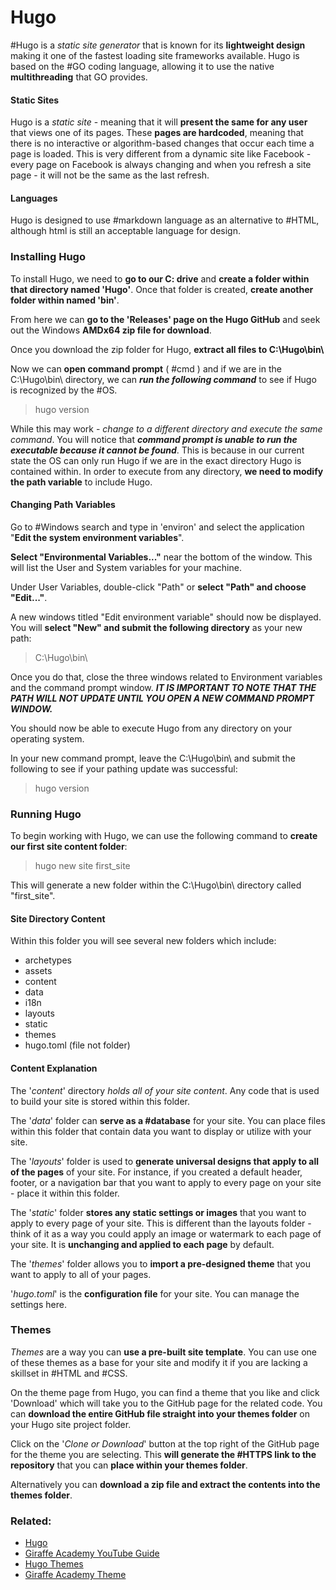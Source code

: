 # Hugo 

#Hugo is a *static site generator* that is known for its **lightweight design** making it one of the fastest loading site frameworks available. Hugo is based on the #GO coding language, allowing it to use the native **multithreading** that GO provides.

#### Static Sites

Hugo is a *static site* - meaning that it will **present the same for any user** that views one of its pages. These **pages are hardcoded**, meaning that there is no interactive or algorithm-based changes that occur each time a page is loaded. This is very different from a dynamic site like Facebook - every page on Facebook is always changing and when you refresh a site page - it will not be the same as the last refresh.

#### Languages

Hugo is designed to use #markdown language as an alternative to #HTML, although html is still an acceptable language for design.

### Installing Hugo

To install Hugo, we need to **go to our C: drive** and **create a folder within that directory named 'Hugo'**. Once that folder is created, **create another folder within named 'bin'**. 

From here we can **go to the 'Releases' page on the Hugo GitHub** and seek out the Windows **AMDx64 zip file for download**. 

Once you download the zip folder for Hugo, **extract all files to C:\\Hugo\\bin\\** 

Now we can **open command prompt** ( #cmd ) and if we are in the C:\\Hugo\\bin\\ directory, we can ***run the following command*** to see if Hugo is recognized by the #OS.

> hugo version

While this may work - *change to a different directory and execute the same command*. You will notice that ***command prompt is unable to run the executable because it cannot be found***. This is because in our current state the OS can only run Hugo if we are in the exact directory Hugo is contained within. In order to execute from any directory, **we need to modify the path variable** to include Hugo.

#### Changing Path Variables

Go to #Windows search and type in 'environ' and select the application "**Edit the system environment variables**".

**Select "Environmental Variables..."** near the bottom of the window. This will list the User and System variables for your machine. 

Under User Variables, double-click "Path" or **select "Path" and choose "Edit..."**.

A new windows titled "Edit environment variable" should now be displayed. You will **select "New" and submit the following directory** as your new path:

> C:\\Hugo\\bin\\

Once you do that, close the three windows related to Environment variables and the command prompt window. ***IT IS IMPORTANT TO NOTE THAT THE PATH WILL NOT UPDATE UNTIL YOU OPEN A NEW COMMAND PROMPT WINDOW.***

You should now be able to execute Hugo from any directory on your operating system.

In your new command prompt, leave the C:\\Hugo\\bin\\ and submit the following to see if your pathing update was successful:

> hugo version

### Running Hugo

To begin working with Hugo, we can use the following command to **create our first site content folder**:

> hugo new site first_site

This will generate a new folder within the C:\\Hugo\\bin\\ directory called "first_site".

#### Site Directory Content

Within this folder you will see several new folders which include:

- archetypes
- assets
- content
- data
- i18n
- layouts
- static
- themes
- hugo.toml (file not folder)

#### Content Explanation

The '*content*' directory *holds all of your site content*. Any code that is used to build your site is stored within this folder.

The '*data*' folder can **serve as a #database** for your site. You can place files within this folder that contain data you want to display or utilize with your site.

The '*layouts*' folder is used to **generate universal designs that apply to all of the pages** of your site. For instance, if you created a default header, footer, or a navigation bar that you want to apply to every page on your site - place it within this folder.

The '*static*' folder **stores any static settings or images** that you want to apply to every page of your site. This is different than the layouts folder - think of it as a way you could apply an image or watermark to each page of your site. It is **unchanging and applied to each page** by default.

The '*themes*' folder allows you to **import a pre-designed theme** that you want to apply to all of your pages. 

'*hugo.toml*' is the **configuration file** for your site. You can manage the settings here.

### Themes

*Themes* are a way you can **use a pre-built site template**. You can use one of these themes as a base for your site and modify it if you are lacking a skillset in #HTML and #CSS. 

On the theme page from Hugo, you can find a theme that you like and click 'Download' which will take you to the GitHub page for the related code. You can **download the entire GitHub file straight into your themes folder** on your Hugo site project folder.

Click on the '*Clone or Download*' button at the top right of the GitHub page for the theme you are selecting. This **will generate the #HTTPS link to the repository** that you can **place within your themes folder**.

Alternatively you can **download a zip file and extract the contents into the themes folder**.

### Related:

- [Hugo](https://gohugo.io/ 'Hugo Site Generator Homepage')
- [Giraffe Academy YouTube Guide](https://www.youtube.com/watch?v=qtIqKaDlqXo&list=PLLAZ4kZ9dFpOnyRlyS-liKL5ReHDcj4G3 'A guide I followed to learn Hugo')
- [Hugo Themes](https://themes.gohugo.io/ "Hugo Official Theme Page")
- [Giraffe Academy Theme](https://github.com/giraffeacademy/ga-hugo-theme)